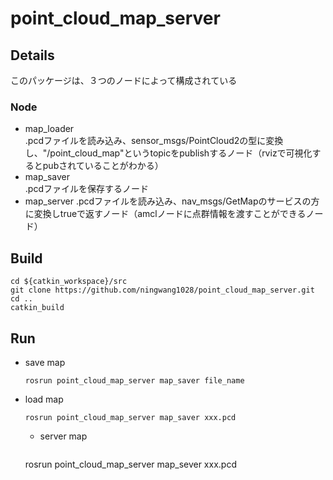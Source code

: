 # point_cloud_map_server
## Details
このパッケージは、３つのノードによって構成されている
### Node
* map_loader  
.pcdファイルを読み込み、sensor_msgs/PointCloud2の型に変換し、"/point_cloud_map"というtopicをpublishするノード（rvizで可視化するとpubされていることがわかる） 
* map_saver    
.pcdファイルを保存するノード
* map_server
.pcdファイルを読み込み、nav_msgs/GetMapのサービスの方に変換しtrueで返すノード（amclノードに点群情報を渡すことができるノード）
## Build
  ```shell 
  cd ${catkin_workspace}/src
  git clone https://github.com/ningwang1028/point_cloud_map_server.git
  cd ..
  catkin_build
  ```
## Run 
* save map
  ```shell  
  rosrun point_cloud_map_server map_saver file_name
  ```
* load map
    ```shell  
  rosrun point_cloud_map_server map_saver xxx.pcd 
  ```
  * server map
    ```shell  
  rosrun point_cloud_map_server map_sever xxx.pcd 
  ```

